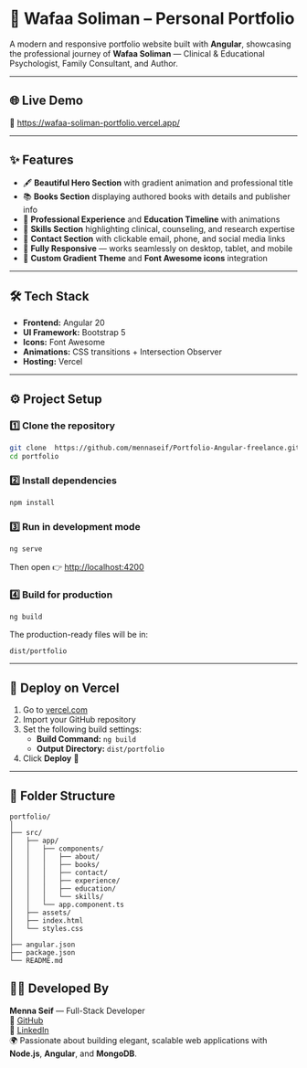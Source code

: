 # 🧠 Wafaa Soliman – Personal Portfolio

A modern and responsive portfolio website built with **Angular**, showcasing the professional journey of **Wafaa Soliman** — Clinical & Educational Psychologist, Family Consultant, and Author.

---

## 🌐 Live Demo
🔗 https://wafaa-soliman-portfolio.vercel.app/

---

## ✨ Features
- 🖋️ **Beautiful Hero Section** with gradient animation and professional title  
- 📚 **Books Section** displaying authored books with details and publisher info  
- 💼 **Professional Experience** and **Education Timeline** with animations  
- 🧩 **Skills Section** highlighting clinical, counseling, and research expertise  
- 💌 **Contact Section** with clickable email, phone, and social media links  
- 📱 **Fully Responsive** — works seamlessly on desktop, tablet, and mobile  
- 🎨 **Custom Gradient Theme** and **Font Awesome icons** integration  

---

## 🛠️ Tech Stack
- **Frontend:** Angular 20  
- **UI Framework:** Bootstrap 5  
- **Icons:** Font Awesome  
- **Animations:** CSS transitions + Intersection Observer  
- **Hosting:** Vercel  

---

## ⚙️ Project Setup

### 1️⃣ Clone the repository
```bash
git clone  https://github.com/mennaseif/Portfolio-Angular-freelance.git
cd portfolio
```

### 2️⃣ Install dependencies
```bash
npm install
```

### 3️⃣ Run in development mode
```bash
ng serve
```
Then open 👉 [http://localhost:4200](http://localhost:4200)

### 4️⃣ Build for production
```bash
ng build
```
The production-ready files will be in:
```
dist/portfolio
```

---

## 🚀 Deploy on Vercel
1. Go to [vercel.com](https://vercel.com)  
2. Import your GitHub repository  
3. Set the following build settings:  
   - **Build Command:** `ng build`  
   - **Output Directory:** `dist/portfolio`  
4. Click **Deploy** 🎉

---

## 📂 Folder Structure
```
portfolio/
│
├── src/
│   ├── app/
│   │   ├── components/
│   │   │   ├── about/
│   │   │   ├── books/
│   │   │   ├── contact/
│   │   │   ├── experience/
│   │   │   ├── education/
│   │   │   └── skills/
│   │   └── app.component.ts
│   ├── assets/
│   ├── index.html
│   └── styles.css
│
├── angular.json
├── package.json
└── README.md
```

## 👩‍💻 Developed By
**Menna Seif** — Full-Stack Developer  
📂 [GitHub](https://github.com/mennaseif)  
💼 [LinkedIn](https://www.linkedin.com/in/menna-seif/)  
🌍 Passionate about building elegant, scalable web applications with **Node.js**, **Angular**, and **MongoDB**.
